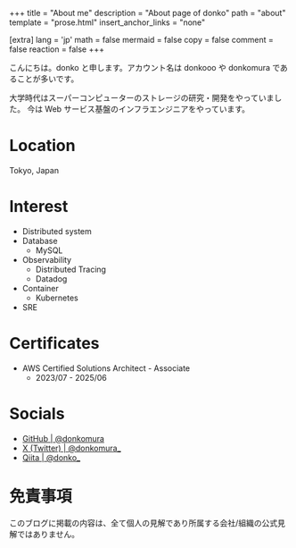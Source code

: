+++
title = "About me"
description = "About page of donko"
path = "about"
template = "prose.html"
insert_anchor_links = "none"

[extra]
lang = 'jp'
math = false
mermaid = false
copy = false
comment = false
reaction = false
+++

こんにちは。donko と申します。アカウント名は donkooo や donkomura であることが多いです。

大学時代はスーパーコンピューターのストレージの研究・開発をやっていました。
今は Web サービス基盤のインフラエンジニアをやっています。

# Location

Tokyo, Japan

# Interest
- Distributed system
- Database
    - MySQL
- Observability
    - Distributed Tracing
    - Datadog
- Container
    - Kubernetes
- SRE

# Certificates

- AWS Certified Solutions Architect - Associate
    - 2023/07 - 2025/06

# Socials

- [GitHub | @donkomura](https://github.com/donkomura/)
- [X (Twitter) | @donkomura_](https://x.com/donkomura_)
- [Qiita | @donko_](https://qiita.com/donko_)

# 免責事項

このブログに掲載の内容は、全て個人の見解であり所属する会社/組織の公式見解ではありません。